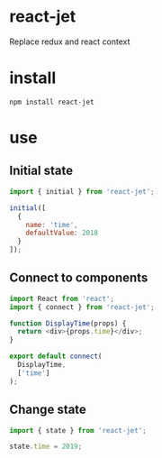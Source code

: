 # react-jet

Replace redux and react context

# install

```npm
npm install react-jet
```

# use

## Initial state

```javascript
import { initial } from 'react-jet';

initial([
  {
    name: 'time',
    defaultValue: 2018
  }
]);
```

## Connect to components

```javascript
import React from 'react';
import { connect } from 'react-jet';

function DisplayTime(props) {
  return <div>{props.time}</div>;
}

export default connect(
  DisplayTime,
  ['time']
);
```

## Change state

```javascript
import { state } from 'react-jet';

state.time = 2019;
```
